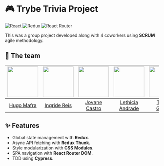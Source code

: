 # 🎮 Trybe Trivia Project 
![React](https://img.shields.io/badge/react-%2320232a.svg?style=for-the-badge&logo=react&logoColor=%2361DAFB) ![Redux](https://img.shields.io/badge/redux-%23593d88.svg?style=for-the-badge&logo=redux&logoColor=white) ![React Router](https://img.shields.io/badge/React_Router-CA4245?style=for-the-badge&logo=react-router&logoColor=white)

This was a group project developed along with 4 coworkers using **SCRUM** agile methodology.

## 👥 The team
<img src='https://avatars.githubusercontent.com/u/26443693?v=4' width='100' />|<img src='https://avatars.githubusercontent.com/u/94472082?v=4' width='100' />|<img src='https://avatars.githubusercontent.com/u/60260322?v=4' width='100' />|<img src='https://avatars.githubusercontent.com/u/94154641?v=4' width='100' />|<img src='https://avatars.githubusercontent.com/u/94482444?v=4' width='100' />
:-:|:-:|:-:|:-:|:-:
[Hugo Mafra]('https://github.com/Hugorc10')|[Ingride Reis](https://github.com/Yuut-Reis)|[Jovane Castro](https://github.com/Cadavanaugh)|[Lethicia Andrade](https://github.com/Lethiciahas)|[Thainá Gomes](https://github.com/ThainaGN)

## ✨ Features
 - Global state management with **Redux**.
 - Async API fetching with **Redux Thunk**.
 - Style modularization with **CSS Modules**.
 - SPA navigation with **React Router DOM**.
 - TDD using **Cypress**.